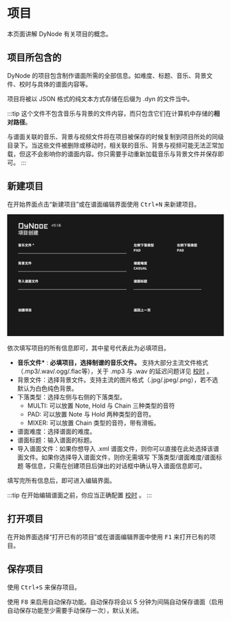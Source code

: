 # 项目

本页面讲解 DyNode 有关项目的概念。

## 项目所包含的

DyNode 的项目包含制作谱面所需的全部信息。如难度、标题、音乐、背景文件、校时与具体的谱面内容等。

项目将被以 JSON 格式的纯文本方式存储在后缀为 .dyn 的文件当中。

:::tip
这个文件不包含音乐与背景的文件内容，而只包含它们在计算机中存储的**相对路径**。

与谱面关联的音乐、背景与视频文件将在项目被保存的时候复制到项目所处的同级目录下。当这些文件被删除或移动时，相关联的音乐、背景与视频可能无法正常加载，但这不会影响你的谱面内容。你只需要手动重新加载音乐与背景文件并保存即可。
:::

## 新建项目
在开始界面点击“新建项目”或在谱面编辑界面使用 <kbd>Ctrl+N</kbd> 来新建项目。

![](./project_create.png)

依次填写项目的所有信息即可，其中星号代表此为必填项目。

* **音乐文件\*** : **必填项目，选择制谱的音乐文件。** 支持大部分主流文件格式（.mp3/.wav/.ogg/.flac等），关于 .mp3 与 .wav 的延迟问题详见 [校时](/guide/timing.html#mp3-与-wav-格式的延迟处理) 。
* 背景文件：选择背景文件。支持主流的图片格式（.jpg/.jpeg/.png），若不选默认为白色纯色背景。
* 下落类型：选择左侧与右侧的下落类型。
  - MULTI: 可以放置 Note, Hold 与 Chain 三种类型的音符
  - PAD: 可以放置 Note 与 Hold 两种类型的音符。
  - MIXER: 可以放置 Chain 类型的音符，带有滑板。
* 谱面难度：选择谱面的难度。
* 谱面标题：输入谱面的标题。
* 导入谱面文件：如果你想导入 .xml 谱面文件，则你可以直接在此处选择该谱面文件。如果你选择导入谱面文件，则你无需填写 下落类型/谱面难度/谱面标题 等信息，只需在创建项目后弹出的对话框中确认导入谱面信息即可。

填写完所有信息后，即可进入编辑界面。

:::tip
在开始编辑谱面之前，你应当正确配置 [校时](/guide/timing.html) 。
:::

## 打开项目

在开始界面选择“打开已有的项目”或在谱面编辑界面中使用 <kbd>F1</kbd> 来打开已有的项目。

## 保存项目

使用 <kbd>Ctrl+S</kbd> 来保存项目。

使用 <kbd>F8</kbd> 来启用自动保存功能。自动保存将会以 5 分钟为间隔自动保存谱面（启用自动保存功能至少需要手动保存一次），默认关闭。